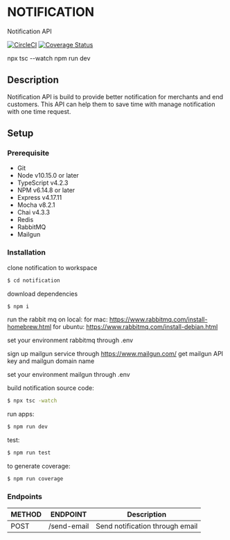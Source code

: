 # NOTIFICATION
Notification API

[![CircleCI](https://img.shields.io/circleci/token/18735007b7837f2e0f4ad22a088919e9b3084aca/project/github/bukalapak/papyrus/master.svg?style=flat-square)](https://circleci.com/gh/bukalapak/papyrus)
[![Coverage Status](https://opencov.bukalapak.io/badges/491/svg)](https://opencov.bukalapak.io/projects/491)

npx tsc --watch
npm run dev


## Description
Notification API is build to provide better notification for merchants and end customers. This API can help them to save time with manage notification with one time request. 

## Setup
### Prerequisite

- Git
- Node v10.15.0 or later
- TypeScript v4.2.3
- NPM v6.14.8 or later
- Express v4.17.11
- Mocha v8.2.1
- Chai v4.3.3
- Redis
- RabbitMQ
- Mailgun

### Installation
clone notification to workspace

```sh
$ cd notification
```

download dependencies
```sh
$ npm i
```

run the rabbit mq on local:
for mac: https://www.rabbitmq.com/install-homebrew.html
for ubuntu: https://www.rabbitmq.com/install-debian.html

set your environment rabbitmq through .env

sign up mailgun service through https://www.mailgun.com/
get mailgun API key and mailgun domain name

set your environment mailgun through .env

build notification source code:

```sh
$ npx tsc -watch
```

run apps:

```sh
$ npm run dev
```

test:

```sh
$ npm run test
```

to generate coverage:

```sh
$ npm run coverage
```

### Endpoints

METHOD | ENDPOINT | Description |
--- | --- | --- | 
POST | /send-email | Send notification through email | 

